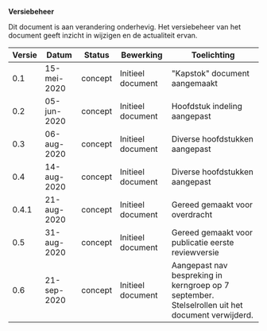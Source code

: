 **Versiebeheer**

Dit document is aan verandering onderhevig. Het versiebeheer van het document geeft inzicht in wijzigen en de actualiteit ervan.

| **Versie** | **Datum**   | **Status** | **Bewerking**                   | **Toelichting**                   |
|------------|-------------|------------|---------------------------------|-----------------------------------| 
| 0.1     | 15-mei-2020    | concept    | Initieel document               | "Kapstok" document aangemaakt     |
| 0.2     | 05-jun-2020    | concept    | Initieel document               | Hoofdstuk indeling aangepast      |
| 0.3     | 06-aug-2020    | concept    | Initieel document               | Diverse hoofdstukken aangepast    |
| 0.4     | 14-aug-2020    | concept    | Initieel document               | Diverse hoofdstukken aangepast    |
| 0.4.1   | 21-aug-2020    | concept    | Initieel document               | Gereed gemaakt voor overdracht    |
| 0.5     | 31-aug-2020    | concept    | Initieel document               | Gereed gemaakt voor publicatie eerste reviewversie    |
| 0.6     | 21-sep-2020    | concept    | Initieel document               | Aangepast nav bespreking in kerngroep op 7 september. Stelselrollen uit het document verwijderd. |


